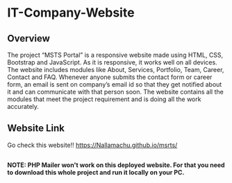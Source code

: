 # IT-Company-Website

## Overview

The project “MSTS Portal” is a responsive website made using HTML, CSS, Bootstrap and JavaScript. As it is responsive, it works well on all devices. The website includes modules like About, Services, Portfolio, Team, Career, Contact and FAQ. Whenever anyone submits the contact form or career form, an email is sent on company’s email id so that they get notified about it and can communicate with that person soon. The website contains all the modules that meet the project requirement and is doing all the work accurately.

## Website Link

Go check this website!!
https://Nallamachu.github.io/msrts/

##

__NOTE: PHP Mailer won't work on this deployed website. For that you need to download this whole project and run it locally on your PC.__
